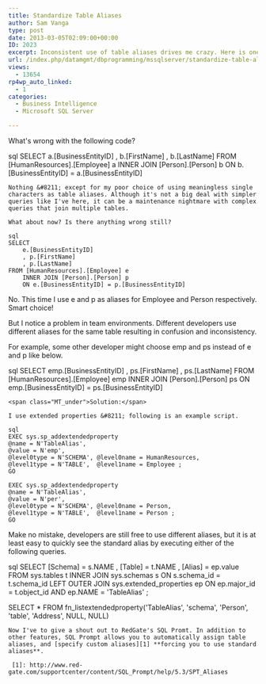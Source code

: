 ```yaml
---
title: Standardize Table Aliases
author: Sam Vanga
type: post
date: 2013-03-05T02:09:00+00:00
ID: 2023
excerpt: Inconsistent use of table aliases drives me crazy. Here is one way to standardize table aliases.
url: /index.php/datamgmt/dbprogramming/mssqlserver/standardize-table-aliases/
views:
  - 13654
rp4wp_auto_linked:
  - 1
categories:
  - Business Intelligence
  - Microsoft SQL Server

---
```

What's wrong with the following code?

sql
SELECT 
    a.[BusinessEntityID]
    , b.[FirstName]
    , b.[LastName] 
FROM [HumanResources].[Employee] a
	INNER JOIN [Person].[Person] b
	ON b.[BusinessEntityID] = a.[BusinessEntityID]

```
Nothing &#8211; except for my poor choice of using meaningless single characters as table aliases. Although it's not a big deal with simpler queries like I've here, it can be a maintenance nightmare with complex queries that join multiple tables.

What about now? Is there anything wrong still?

sql
SELECT 
    e.[BusinessEntityID]
    , p.[FirstName]
    , p.[LastName] 
FROM [HumanResources].[Employee] e
	INNER JOIN [Person].[Person] p
	ON e.[BusinessEntityID] = p.[BusinessEntityID]
```
No. This time I use e and p as aliases for Employee and Person respectively. Smart choice!

But I notice a problem in team environments. Different developers use different aliases for the same table resulting in confusion and inconsistency.

For example, some other developer might choose emp and ps instead of e and p like below.

sql
SELECT 
    emp.[BusinessEntityID]
    , ps.[FirstName]
    , ps.[LastName] 
FROM [HumanResources].[Employee] emp
	INNER JOIN [Person].[Person] ps
	ON emp.[BusinessEntityID] = ps.[BusinessEntityID]

```
<span class="MT_under">Solution:</span>

I use extended properties &#8211; following is an example script.

sql
EXEC sys.sp_addextendedproperty
@name = N'TableAlias', 
@value = N'emp', 
@level0type = N'SCHEMA', @level0name = HumanResources, 
@level1type = N'TABLE',  @level1name = Employee ;
GO

EXEC sys.sp_addextendedproperty 
@name = N'TableAlias', 
@value = N'per', 
@level0type = N'SCHEMA', @level0name = Person, 
@level1type = N'TABLE',  @level1name = Person ;
GO
```
Make no mistake, developers are still free to use different aliases, but it is at least easy to quickly see the standard alias by executing either of the following queries.

sql
SELECT [Schema] = s.NAME
	, [Table] = t.NAME
	, [Alias] = ep.value
FROM sys.tables t
INNER JOIN sys.schemas s ON s.schema_id = t.schema_id
LEFT OUTER JOIN sys.extended_properties ep ON ep.major_id = t.object_id
	AND ep.NAME = 'TableAlias' ;

SELECT *
FROM fn_listextendedproperty('TableAlias', 'schema', 'Person', 'table', 'Address', NULL, NULL)
```
Now I've to give a shout out to RedGate's SQL Promt. In addition to other features, SQL Prompt allows you to automatically assign table aliases, and [specify custom aliases][1] **forcing you to use standard aliases**.

 [1]: http://www.red-gate.com/supportcenter/content/SQL_Prompt/help/5.3/SPT_Aliases